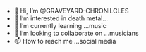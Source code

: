 - 👋 Hi, I’m @GRAVEYARD-CHRONILCLES
- 👀 I’m interested in death metal...
- 🌱 I’m currently learning ...music
- 💞️ I’m looking to collaborate on ...musicians
- 📫 How to reach me ...social media

<!---
GRAVEYARD-CHRONILCLES/GRAVEYARD-CHRONILCLES is a ✨ special ✨ repository because its `README.md` (this file) appears on your GitHub profile.
You can click the Preview link to take a look at your changes.
--->
